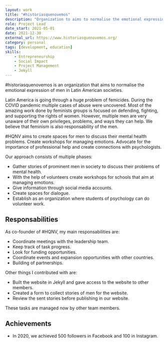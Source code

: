 ```yaml
---
layout: work
title: "#historiasquenovemos"
description: "Organization to aims to normalise the emotional expression of men in Latin American societies."
role: Project Lead
date_start: 2021-05-01
date: 2021-12-30
external_url: https://www.historiasquenovemos.org/
category: personal
tags: [development, education]
skills:
    - Entrepreneurship
    - Social Impact
    - Project Management
    - Jekyll
---
```


#historiasquenovemos is an organization that aims to normalise the emotional expression of men in Latin American societies.

Latin America is going through a huge problem of femicides. During the COVID pandemic multiple cases of abuse were uncovered.
Most of the amazing work done by feminists groups is focused on defending, fighting, and supporting the rights of women.
However, multiple men are very unaware of their own privileges, problems, and ways they can help. We believe that feminism is also responsability of the men.

#HQNV aims to create spaces for men to discuss their mental health problems. Create workshops for managing emotions. Advocate for the importance of professional help and create connections with psychologists.

Our approach consists of multiple phases:
- Gather stories of prominent men in society to discuss their problems of mental health.
- With the help of volunteers create workshops for schools that aim at managing emotions.
- Give information through social media accounts.
- Create spaces for dialogue.
- Establish as an organization where students of psychology can do volunteer work.

## Responsabilities
As co-founder of #HQNV, my main responsabilities are:
- Coordinate meetings with the leadership team.
- Keep track of task progress.
- Look for funding opportunities.
- Coordinate events and expansion opportunities with other countries.
- Building of partnerships.

Other things I contributed with are:
- Built the website in Jekyll and gave access to the website to other members.
- Created a form to collect stories of men for the website.
- Review the sent stories before publishing in our website.

These tasks are managed now by other team members.

## Achievements
- In 2020, we achieved 500 followers in Facebook and 100 in Instagram.
